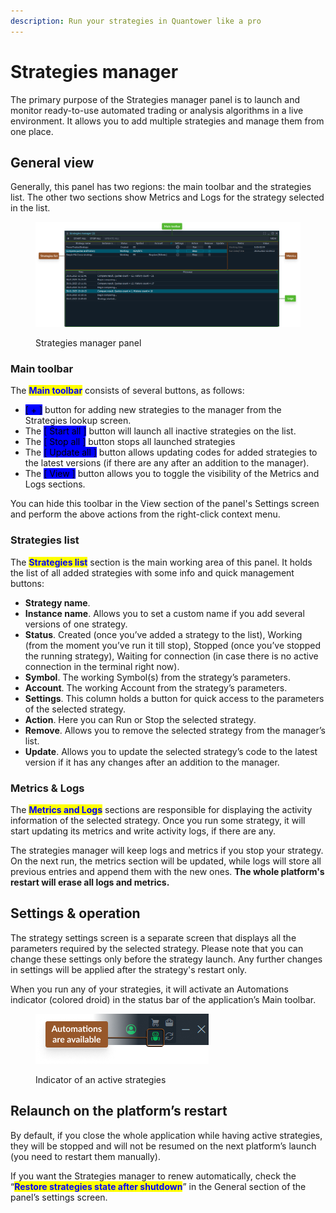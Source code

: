```yaml
---
description: Run your strategies in Quantower like a pro
---
```


# Strategies manager

The primary purpose of the Strategies manager panel is to launch and monitor ready-to-use automated trading or analysis algorithms in a live environment. It allows you to add multiple strategies and manage them from one place.

## General view

Generally, this panel has two regions: the main toolbar and the strategies list. The other two sections show Metrics and Logs for the strategy selected in the list.

<figure><img src="../.gitbook/assets/strategies-manager.png" alt=""><figcaption><p>Strategies manager panel</p></figcaption></figure>

### Main toolbar

The <mark style="color:blue;">**Main toolbar**</mark> consists of several buttons, as follows:

* <mark style="background-color:blue;">\[ + ]</mark> button for adding new strategies to the manager from the Strategies lookup screen.
* The <mark style="background-color:blue;">\[ Start all ]</mark> button will launch all inactive strategies on the list.
* The <mark style="background-color:blue;">\[ Stop all ]</mark> button stops all launched strategies
* The <mark style="background-color:blue;">\[ Update all ]</mark> button allows updating codes for added strategies to the latest versions (if there are any after an addition to the manager).
* The <mark style="background-color:blue;">\[ View ]</mark> button allows you to toggle the visibility of the Metrics and Logs sections.

You can hide this toolbar in the View section of the panel's Settings screen and perform the above actions from the right-click context menu.

### Strategies list

The <mark style="color:blue;">**Strategies list**</mark> section is the main working area of this panel. It holds the list of all added strategies with some info and quick management buttons:

* **Strategy name**.
* **Instance name**. Allows you to set a custom name if you add several versions of one strategy.
* **Status**. Created (once you’ve added a strategy to the list), Working (from the moment you’ve run it till stop), Stopped (once you’ve stopped the running strategy), Waiting for connection (in case there is no active connection in the terminal right now).
* **Symbol**. The working Symbol(s) from the strategy’s parameters.
* **Account**. The working Account from the strategy’s parameters.
* **Settings**. This column holds a button for quick access to the parameters of the selected strategy.
* **Action**. Here you can Run or Stop the selected strategy.
* **Remove**. Allows you to remove the selected strategy from the manager’s list.
* **Update**. Allows you to update the selected strategy’s code to the latest version if it has any changes after an addition to the manager.

### Metrics & Logs

The <mark style="color:blue;">**Metrics and Logs**</mark> sections are responsible for displaying the activity information of the selected strategy. Once you run some strategy, it will start updating its metrics and write activity logs, if there are any.&#x20;

The strategies manager will keep logs and metrics if you stop your strategy. On the next run, the metrics section will be updated, while logs will store all previous entries and append them with the new ones. **The whole platform's restart will erase all logs and metrics.**

## Settings & operation

The strategy settings screen is a separate screen that displays all the parameters required by the selected strategy. Please note that you can change these settings only before the strategy launch. Any further changes in settings will be applied after the strategy's restart only.

When you run any of your strategies, it will activate an Automations indicator (colored droid) in the status bar of the application’s Main toolbar.

<figure><img src="../.gitbook/assets/strategies-indicator (2).png" alt=""><figcaption><p>Indicator of an active strategies</p></figcaption></figure>

## Relaunch on the platform’s restart

By default, if you close the whole application while having active strategies, they will be stopped and will not be resumed on the next platform’s launch (you need to restart them manually).&#x20;

If you want the Strategies manager to renew automatically, check the “<mark style="color:blue;">**Restore strategies state after shutdown**</mark>” in the General section of the panel’s settings screen.
